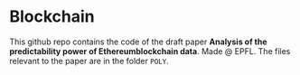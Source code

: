# Blockchain
This github repo contains the code of the draft paper **Analysis of the predictability power of Ethereumblockchain data**.
Made @ EPFL.
The files relevant to the paper are in the folder `POLY`.
